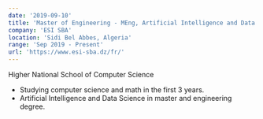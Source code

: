 ```yaml
---
date: '2019-09-10'
title: 'Master of Engineering - MEng, Artificial Intelligence and Data Science'
company: 'ESI SBA'
location: 'Sidi Bel Abbes, Algeria'
range: 'Sep 2019 - Present'
url: 'https://www.esi-sba.dz/fr/'
---
```


Higher National School of Computer Science

- Studying computer science and math in the first 3 years.
- Artificial Intelligence and Data Science in master and engineering degree.
